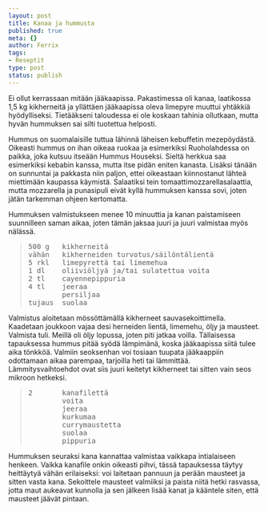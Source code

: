 ```yaml
--- 
layout: post
title: Kanaa ja hummusta
published: true
meta: {}
author: Ferrix
tags: 
- Reseptit
type: post
status: publish
---
```

Ei ollut kerrassaan mitään jääkaapissa. Pakastimessa oli kanaa, laatikossa 1,5 kg kikherneitä ja yllättäen jääkaapissa oleva limepyre muuttui yhtäkkiä hyödylliseksi. Tietääkseni taloudessa ei ole koskaan tahinia ollutkaan, mutta hyvän hummuksen sai silti tuotettua helposti.

Hummus on suomalaisille tuttua lähinnä läheisen kebuffetin mezepöydästä. Oikeasti hummus on ihan oikeaa ruokaa ja esimerkiksi Ruoholahdessa on paikka, joka kutsuu itseään Hummus Houseksi. Sieltä herkkua saa esimerkiksi kebabin kanssa, mutta itse pidän eniten kanasta. Lisäksi tänään on sunnuntai ja pakkasta niin paljon, ettei oikeastaan kiinnostanut lähteä miettimään kaupassa käymistä. Salaatiksi tein tomaattimozzarellasalaattia, mutta mozzarella ja punasipuli eivät kyllä hummuksen kanssa sovi, joten jätän tarkemman ohjeen kertomatta.

Hummuksen valmistukseen menee 10 minuuttia ja kanan paistamiseen suunnilleen saman aikaa, joten tämän jaksaa juuri ja juuri valmistaa myös nälässä.
<blockquote>
<pre>500 g   kikherneitä
vähän   kikherneiden turvotus/säilöntälientä
5 rkl   limepyrettä tai limemehua
1 dl    oliiviöljyä ja/tai sulatettua voita
2 tl    cayennepippuria
4 tl    jeeraa
        persiljaa
tujaus  suolaa
</pre>
</blockquote>
Valmistus aloitetaan mössöttämällä kikherneet sauvasekoittimella. Kaadetaan joukkoon vajaa desi herneiden lientä, limemehu, öljy ja mausteet. Valmista tuli. Meillä oli öljy lopussa, joten piti jatkaa voilla. Tällaisessa tapauksessa hummus pitää syödä lämpimänä, koska jääkaapissa siitä tulee aika tönkköä. Valmiin seoksenhan voi tosiaan tuupata jääkaappiin odottamaan aikaa parempaa, tarjoilla heti tai lämmittää. Lämmitysvaihtoehdot ovat siis juuri keitetyt kikherneet tai sitten vain seos mikroon hetkeksi.
<blockquote>
<pre>2       kanafilettä
        voita
        jeeraa
        kurkumaa
        currymaustetta
        suolaa
        pippuria
</pre>
</blockquote>
Hummuksen seuraksi kana kannattaa valmistaa vaikkapa intialaiseen henkeen. Vaikka kanafile onkin oikeasti pihvi, tässä tapauksessa täytyy heittäytyä vähän erilaiseksi: voi laitetaan pannuun ja perään mausteet ja sitten vasta kana. Sekoittele mausteet valmiiksi ja paista niitä hetki rasvassa, jotta maut aukeavat kunnolla ja sen jälkeen lisää kanat ja kääntele siten, että mausteet jäävät pintaan.
